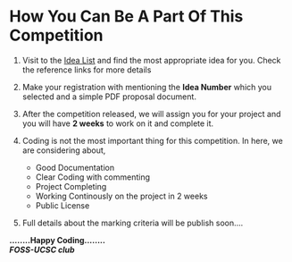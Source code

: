# How You Can Be A Part Of This Competition

1. Visit to the [Idea List](Idea_List.md) and find the most appropriate idea for you. Check the reference links for more details

2. Make your registration with mentioning the **Idea Number** which you selected and a simple PDF proposal document.

3. After the competition released, we will assign you for your project and you will have **2 weeks** to work on it and complete it.

4. Coding is not the most important thing for this competition. In here, we are considering about,
    * Good Documentation
    * Clear Coding with commenting
    * Project Completing
    * Working Continously on the project in 2 weeks
    * Public License

5. Full details about the marking criteria will be publish soon....

**........Happy Coding........** <br>
***FOSS-UCSC club***
